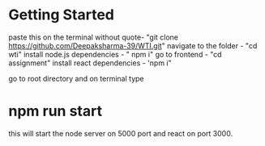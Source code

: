 # Getting Started 

paste this on the terminal without quote- "git clone https://github.com/Deepaksharma-39/WTI.git"
navigate to the folder - "cd wti"
install node.js dependencies - " npm i"
go to frontend - "cd assignment"
install react dependencies - 'npm i"

go to root directory and on terminal type 
# npm run start
this will start the node server on 5000 port and react on port 3000.

